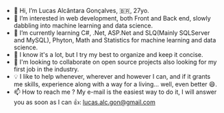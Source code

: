 - 👋 Hi, I’m Lucas Alcântara Gonçalves, 🇧🇷, 27yo.
- 👀 I’m interested in web development, both Front and Back end, slowly dabbling into machine learning and data science.
- 🌱 I’m currently learning C#, .Net, ASP.Net and SLQ(Mainly SQLServer and MySQL), Phyton, Math and Statistics for machine learning and data science.
- 🧪 I know it's a lot, but I try my best to organize and keep it concise.
- 💞️ I'm looking to collaborate on open source projects also looking for my first job in the industry.
- 💡 I like to help whenever, wherever and however I can, and if it grants me skills, experience along with a way for a living... well, even better 😄.
- 📫 How to reach me ? My e-mail is the easiest way to do it, I will answer you as soon as I can 👍: lucas.alc.gon@gmail.com

<!---
LucasAlcantaraGoncalves/LucasAlcantaraGoncalves is a ✨ special ✨ repository because its `README.md` (this file) appears on your GitHub profile.
You can click the Preview link to take a look at your changes.
--->

